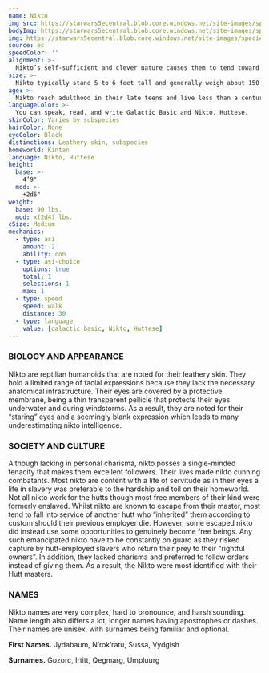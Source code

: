 ```yaml
---
name: Nikto
img src: https://starwars5ecentral.blob.core.windows.net/site-images/species/species_nikto.png
bodyImg: https://starwars5ecentral.blob.core.windows.net/site-images/species/species_nikto.png
img: https://starwars5ecentral.blob.core.windows.net/site-images/species/species_nikto.png
source: ec
speedColor: ''
alignment: >-
  Nikto’s self-sufficient and clever nature causes them to tend toward balanced alignments, though there are exceptions.
size: >-
  Nikto typically stand 5 to 6 feet tall and generally weigh about 150 lbs. Regardless of your position in that range, your size is Medium.
age: >-
  Nikto reach adulthood in their late teens and live less than a century.
languageColor: >-
  You can speak, read, and write Galactic Basic and Nikto, Huttese. 
skinColor: Varies by subspecies
hairColor: None
eyeColor: Black
distinctions: Leathery skin, subspecies
homeworld: Kintan
language: Nikto, Huttese
height:
  base: >-
    4’9"
  mod: >-
    +2d6"
weight:
  base: 90 lbs.
  mod: x(2d4) lbs.
cSize: Medium
mechanics:
  - type: asi
    amount: 2
    ability: con
  - type: asi-choice
    options: true
    total: 1
    selections: 1
    max: 1
  - type: speed
    speed: walk
    distance: 30
  - type: language
    value: [galactic_basic, Nikto, Huttese]
---
```

### BIOLOGY AND APPEARANCE
Nikto are reptilian humanoids that are noted for their leathery skin. They hold a limited range of facial expressions because they lack the necessary anatomical infrastructure. Their eyes are covered by a protective membrane, being a thin transparent pellicle that protects their eyes underwater and during windstorms. As a result, they are noted for their “staring” eyes and a seemingly blank expression which leads to many underestimating nikto intelligence.

### SOCIETY AND CULTURE
Although lacking in personal charisma, nikto posses a single-minded tenacity that makes them excellent followers. Their lives made nikto cunning combatants. Most nikto are content with a life of servitude as in their eyes a life in slavery was preferable to the hardship and toil on their homeworld. Not all nikto work for the hutts though most free members of their kind were formerly enslaved. Whilst nikto are known to escape from their master, most tend to fall into service of another hutt who “inherited” them according to custom should their previous employer die. However, some escaped nikto did instead use some opportunities to genuinely become free beings. Any such emancipated nikto have to be constantly on guard as they risked capture by hutt-employed slavers who return their prey to their “rightful owners”. In addition, they lacked charisma and preferred to follow orders instead of giving them. As a result, the Nikto were most identified with their Hutt masters.

### NAMES
Nikto names are very complex, hard to pronounce, and harsh sounding. Name length also differs a lot, longer names having apostrophes or dashes. Their names are unisex, with surnames being familiar and optional.

__First Names.__ Jydabaum, N’rok’ratu, Sussa, Vydgish

__Surnames.__ Gozorc, Irtitt, Qegmarg, Umpluurg



    